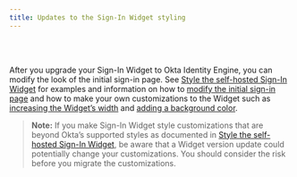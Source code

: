```yaml
---
title: Updates to the Sign-In Widget styling
---
```


<ApiLifecycle access="ie" /><br>
<ApiLifecycle access="Limited GA" /><br>

After you upgrade your Sign-In Widget to Okta Identity Engine, you can modify the look of the initial sign-in page. See [Style the self-hosted Sign-In Widget](/docs/guides/style-the-widget/style-self-hosted/) for examples and information on how to [modify the initial sign-in page](/docs/guides/style-the-widget/style-self-hosted/#initial-sign-in-page) and how to make your own customizations to the Widget such as [increasing the Widget’s width](/docs/guides/style-the-widget/style-self-hosted/#widget-positioning-width) and [adding a background color](/docs/guides/style-the-widget/style-self-hosted/#background).

> **Note:** If you make Sign-In Widget style customizations that are beyond Okta’s supported styles as documented in [Style the self-hosted Sign-In Widget](/docs/guides/style-the-widget/style-self-hosted/), be aware that a Widget version update could potentially change your customizations. You should consider the risk before you migrate the customizations.